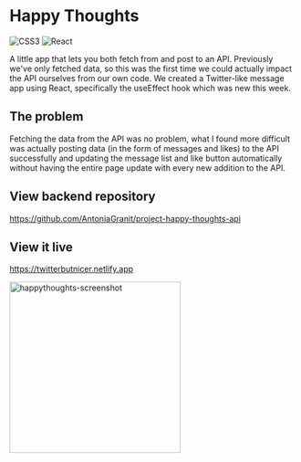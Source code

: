 # Happy Thoughts
![CSS3](https://img.shields.io/badge/css3-%231572B6.svg?style=for-the-badge&logo=css3&logoColor=white)  ![React](https://img.shields.io/badge/react-%2320232a.svg?style=for-the-badge&logo=react&logoColor=%2361DAFB) 

A little app that lets you both fetch from and post to an API. Previously we've only fetched data, so this was the first time we could actually impact the API ourselves from our own code. We created a Twitter-like message app using React, specifically the useEffect hook which was new this week. 

## The problem

Fetching the data from the API was no problem, what I found more difficult was actually posting data (in the form of messages and likes) to the API successfully and updating the message list and like button automatically without having the entire page update with every new addition to the API.

## View backend repository

https://github.com/AntoniaGranit/project-happy-thoughts-api


## View it live

https://twitterbutnicer.netlify.app

<img width="300" alt="happythoughts-screenshot" src="https://github.com/AntoniaGranit/project-happy-thoughts/assets/95037306/1f61765f-a55c-4003-b6aa-0ba807e08241">




